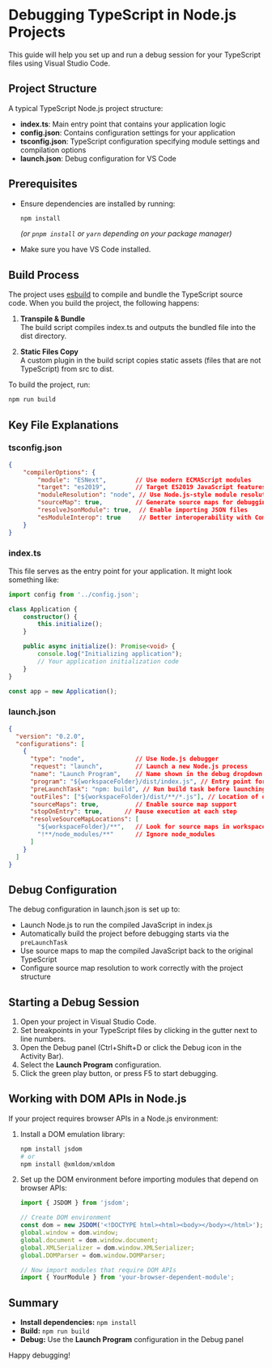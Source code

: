 # Debugging TypeScript in Node.js Projects

This guide will help you set up and run a debug session for your TypeScript files using Visual Studio Code.

## Project Structure

A typical TypeScript Node.js project structure:

- **index.ts**: Main entry point that contains your application logic
- **config.json**: Contains configuration settings for your application
- **tsconfig.json**: TypeScript configuration specifying module settings and compilation options
- **launch.json**: Debug configuration for VS Code

## Prerequisites

- Ensure dependencies are installed by running:

  ```sh
  npm install
  ```
  *(or `pnpm install` or `yarn` depending on your package manager)*

- Make sure you have VS Code installed.

## Build Process

The project uses [esbuild](https://esbuild.github.io/) to compile and bundle the TypeScript source code. When you build the project, the following happens:

1. **Transpile & Bundle**  
   The build script compiles index.ts and outputs the bundled file into the dist directory.
   
2. **Static Files Copy**  
   A custom plugin in the build script copies static assets (files that are not TypeScript) from src to dist.

To build the project, run:

```sh
npm run build
```

## Key File Explanations

### tsconfig.json

```json
{
    "compilerOptions": {
        "module": "ESNext",        // Use modern ECMAScript modules
        "target": "es2019",        // Target ES2019 JavaScript features
        "moduleResolution": "node", // Use Node.js-style module resolution
        "sourceMap": true,         // Generate source maps for debugging
        "resolveJsonModule": true,  // Enable importing JSON files
        "esModuleInterop": true     // Better interoperability with CommonJS modules
    }
}
```

### index.ts

This file serves as the entry point for your application. It might look something like:

```typescript
import config from '../config.json';

class Application {
    constructor() {
        this.initialize();
    }

    public async initialize(): Promise<void> {
        console.log("Initializing application");
        // Your application initialization code
    }
}

const app = new Application();
```

### launch.json

```json
{
  "version": "0.2.0",
  "configurations": [
    {
      "type": "node",              // Use Node.js debugger
      "request": "launch",         // Launch a new Node.js process
      "name": "Launch Program",    // Name shown in the debug dropdown
      "program": "${workspaceFolder}/dist/index.js", // Entry point for debugging
      "preLaunchTask": "npm: build", // Run build task before launching
      "outFiles": ["${workspaceFolder}/dist/**/*.js"], // Location of output files
      "sourceMaps": true,          // Enable source map support
      "stopOnEntry": true,      // Pause execution at each step
      "resolveSourceMapLocations": [
        "${workspaceFolder}/**",   // Look for source maps in workspace
        "!**/node_modules/**"      // Ignore node_modules
      ]
    }
  ]
}
```

## Debug Configuration

The debug configuration in launch.json is set up to:

- Launch Node.js to run the compiled JavaScript in index.js
- Automatically build the project before debugging starts via the `preLaunchTask`
- Use source maps to map the compiled JavaScript back to the original TypeScript
- Configure source map resolution to work correctly with the project structure

## Starting a Debug Session

1. Open your project in Visual Studio Code.
2. Set breakpoints in your TypeScript files by clicking in the gutter next to line numbers.
3. Open the Debug panel (Ctrl+Shift+D or click the Debug icon in the Activity Bar).
4. Select the **Launch Program** configuration.
5. Click the green play button, or press F5 to start debugging.

## Working with DOM APIs in Node.js

If your project requires browser APIs in a Node.js environment:

1. Install a DOM emulation library:
   ```sh
   npm install jsdom
   # or
   npm install @xmldom/xmldom
   ```

2. Set up the DOM environment before importing modules that depend on browser APIs:
   ```typescript
   import { JSDOM } from 'jsdom';

   // Create DOM environment
   const dom = new JSDOM('<!DOCTYPE html><html><body></body></html>');
   global.window = dom.window;
   global.document = dom.window.document;
   global.XMLSerializer = dom.window.XMLSerializer;
   global.DOMParser = dom.window.DOMParser;
   
   // Now import modules that require DOM APIs
   import { YourModule } from 'your-browser-dependent-module';
   ```

## Summary

- **Install dependencies:** `npm install`  
- **Build:** `npm run build`  
- **Debug:** Use the **Launch Program** configuration in the Debug panel

Happy debugging!